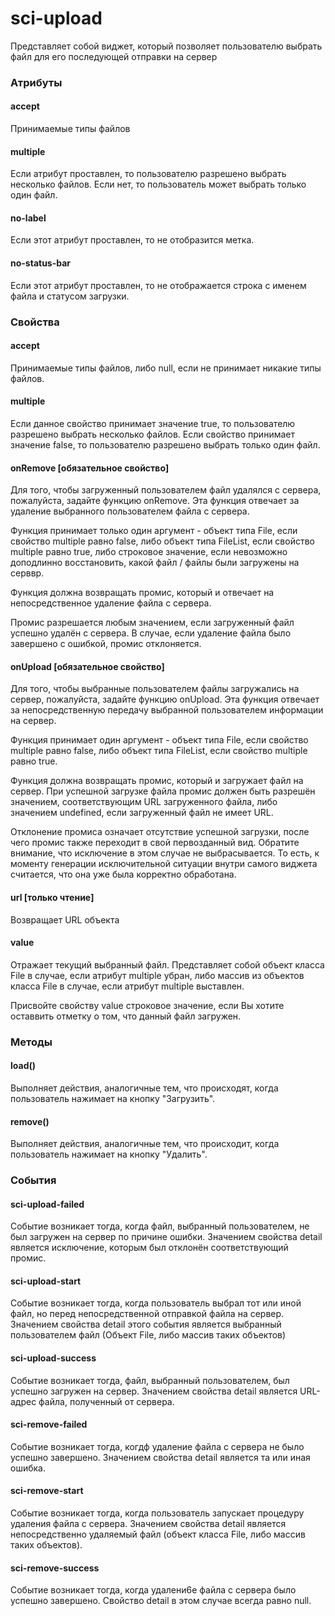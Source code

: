 # sci-upload

Представляет собой виджет, который позволяет пользователю выбрать файл для его последующей отправки на сервер

### Атрибуты

#### accept

Принимаемые типы файлов

#### multiple

Если атрибут проставлен, то пользователю разрешено выбрать несколько файлов. Если нет, то пользователь может выбрать
только один файл.

#### no-label

Если этот атрибут проставлен, то не отобразится метка.

#### no-status-bar

Если этот атрибут проставлен, то не отображается строка с именем файла и статусом загрузки.

### Свойства

#### accept

Принимаемые типы файлов, либо null, если не принимает никакие типы файлов.

#### multiple

Если данное свойство принимает значение true, то пользователю разрешено выбрать несколько файлов. Если свойство
принимает значение false, то пользователю разрешено выбрать только один файл.

#### onRemove [обязательное свойство]

Для того, чтобы загруженный пользователем файл удалялся с сервера, пожалуйста, задайте функцию onRemove. Эта функция
отвечает за удаление выбранного пользователем файла с сервера.

Функция принимает только один аргумент - объект типа File, если свойство multiple равно false, либо объект типа
FileList, если свойство multiple равно true, либо строковое значение, если невозможно доподлинно восстановить,
какой файл / файлы были загружены на серввр.

Функция должна возвращать промис, который и отвечает на непосредственное удаление файла с сервера.

Промис разрешается любым значением, если загруженный файл успешно удалён с сервера. В случае, если удаление
файла было завершено с ошибкой, промис отклоняется.

#### onUpload [обязательное свойство]

Для того, чтобы выбранные пользователем файлы загружались на сервер, пожалуйста, задайте функцию onUpload. Эта функция
отвечает за непосредственную передачу выбранной пользователем информации на сервер.

Функция принимает один аргумент - объект типа File, если свойство multiple равно false, либо объект типа FileList,
если свойство multiple равно true.

Функция должна возвращать промис, который и загружает файл на сервер. При
успешной загрузке файла промис должен быть разрешён значением, соответствующим URL загруженного файла, либо значением
undefined, если загруженный файл не имеет URL.

Отклонение промиса означает отсутствие успешной загрузки, после чего промис также переходит в свой первозданный вид.
Обратите внимание, что исключение в этом случае не выбрасывается. То есть, к моменту генерации исключительной ситуации
внутри самого виджета считается, что она уже была корректно обработана.

#### url [только чтение]

Возвращает URL объекта

#### value

Отражает текущий выбранный файл. Представляет собой объект класса File в случае, если атрибут multiple убран, либо
массив из объектов класса File в случае, если атрибут multiple выставлен.

Присвойте свойству value строковое значение, если Вы хотите оставвить отметку о том, что данный файл загружен.

### Методы

#### load()

Выполняет действия, аналогичные тем, что происходят, когда пользователь нажимает на кнопку "Загрузить".

#### remove()

Выполняет действия, аналогичные тем, что происходит, когда пользователь нажимает на кнопку "Удалить".

### События

#### sci-upload-failed

Событие возникает тогда, когда файл, выбранный пользователем, не был загружен на сервер по причине ошибки. Значением
свойства detail является исключение, которым был отклонён соответствующий промис.

#### sci-upload-start

Событие возникает тогда, когда пользователь выбрал тот или иной файл, но перед непосредственной отправкой файла
на сервер. Значением свойства detail этого события является выбранный пользователем файл (Объект File, либо массив
таких объектов)

#### sci-upload-success

Событие возникает тогда, файл, выбранный пользователем, был успешно загружен на сервер. Значением свойства detail
является URL-адрес файла, полученный от сервера.

#### sci-remove-failed

Событие возникает тогда, когдф удаление файла с сервера не было успешно завершено. Значением свойства detail
является та или иная ошибка.

#### sci-remove-start

Событие возникает тогда, когда пользователь запускает процедуру удаления файла с сервера. Значением свойства detail
является непосредственно удаляемый файл (объект класса File, либо массив таких объектов).

#### sci-remove-success

Событие возникает тогда, когда удалени6е файла с сервера было успешно завершено. Свойство detail в этом случае
всегда равно null.